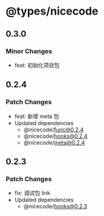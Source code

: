 # @types/nicecode

## 0.3.0

### Minor Changes

- feat: 初始化项目包

## 0.2.4

### Patch Changes

- feat: 新增 meta 包
- Updated dependencies
  - @nicecode/func@0.2.4
  - @nicecode/hooks@0.2.4
  - @nicecode/meta@0.2.4

## 0.2.3

### Patch Changes

- fix: 调试包 link
- Updated dependencies
  - @nicecode/hooks@0.2.3
